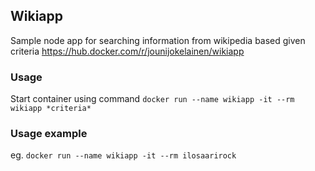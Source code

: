 ## Wikiapp

Sample node app for searching information from wikipedia based given criteria 
https://hub.docker.com/r/jounijokelainen/wikiapp

 
### Usage  
Start container using command
`docker run --name wikiapp -it --rm wikiapp *criteria*`

### Usage example
eg. `docker run --name wikiapp -it --rm ilosaarirock`
